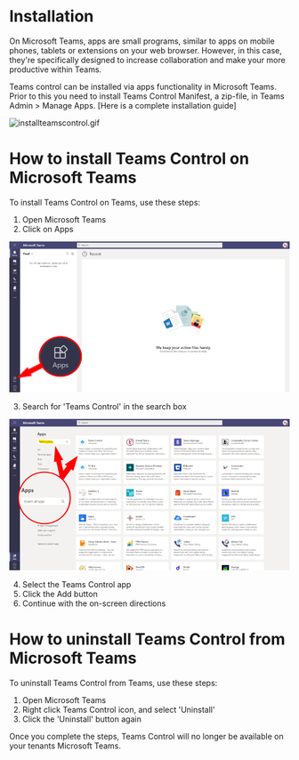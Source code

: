 # Installation

On Microsoft Teams, apps are small programs, similar to apps on mobile phones, tablets or extensions on your web browser. However, in this case, they're specifically designed to increase collaboration and make your more productive within Teams.

Teams control can be installed via apps functionality in Microsoft Teams.
Prior to this you need to install Teams Control Manifest, a zip-file, in Teams Admin > Manage Apps.
[Here is a complete installation guide]

![installteamscontrol.gif](https://raw.githubusercontent.com/Infoworker/teamscontrol/master/.attachments/installteamscontrol-5330eb49-81a6-46a8-984e-180fc237d4d5.gif)

# How to install Teams Control on Microsoft Teams

To install Teams Control on Teams, use these steps:

1. Open Microsoft Teams
2. Click on Apps

![ClickApps.png](https://raw.githubusercontent.com/Infoworker/teamscontrol/master/.attachments/ClickApps-b7f38c22-56b0-478f-aca1-05c81385ef50.png)

3. Search for 'Teams Control' in the search box

![SearchApps.png](https://raw.githubusercontent.com/Infoworker/teamscontrol/master/.attachments/SearchApps-003b3bfc-2480-4f9c-aefb-8bf52fce4d64.png)

4. Select the Teams Control app
5. Click the Add button
6. Continue with the on-screen directions

# How to uninstall Teams Control from Microsoft Teams

To uninstall Teams Control from Teams, use these steps:

1. Open Microsoft Teams
2. Right click Teams Control icon, and select 'Uninstall'
3. Click the 'Uninstall' button again

Once you complete the steps, Teams Control will no longer be available on your tenants Microsoft Teams.
